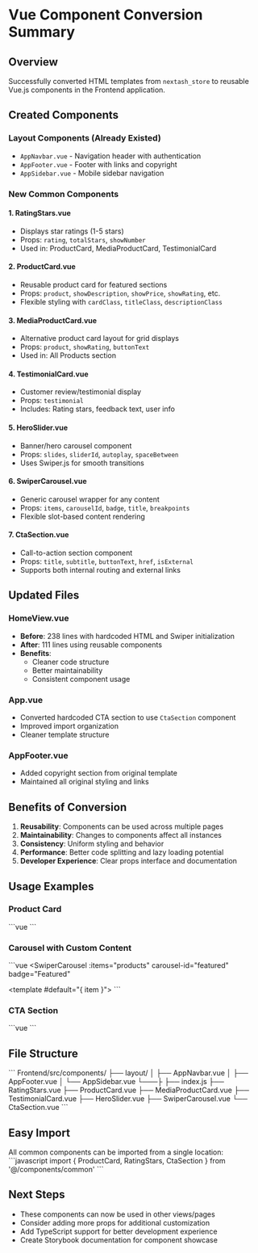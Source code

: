 # Vue Component Conversion Summary

## Overview
Successfully converted HTML templates from `nextash_store` to reusable Vue.js components in the Frontend application.

## Created Components

### Layout Components (Already Existed)
- `AppNavbar.vue` - Navigation header with authentication
- `AppFooter.vue` - Footer with links and copyright
- `AppSidebar.vue` - Mobile sidebar navigation

### New Common Components

#### 1. **RatingStars.vue**
- Displays star ratings (1-5 stars)
- Props: `rating`, `totalStars`, `showNumber`
- Used in: ProductCard, MediaProductCard, TestimonialCard

#### 2. **ProductCard.vue**
- Reusable product card for featured sections
- Props: `product`, `showDescription`, `showPrice`, `showRating`, etc.
- Flexible styling with `cardClass`, `titleClass`, `descriptionClass`

#### 3. **MediaProductCard.vue**
- Alternative product card layout for grid displays
- Props: `product`, `showRating`, `buttonText`
- Used in: All Products section

#### 4. **TestimonialCard.vue**
- Customer review/testimonial display
- Props: `testimonial`
- Includes: Rating stars, feedback text, user info

#### 5. **HeroSlider.vue**
- Banner/hero carousel component
- Props: `slides`, `sliderId`, `autoplay`, `spaceBetween`
- Uses Swiper.js for smooth transitions

#### 6. **SwiperCarousel.vue**
- Generic carousel wrapper for any content
- Props: `items`, `carouselId`, `badge`, `title`, `breakpoints`
- Flexible slot-based content rendering

#### 7. **CtaSection.vue**
- Call-to-action section component
- Props: `title`, `subtitle`, `buttonText`, `href`, `isExternal`
- Supports both internal routing and external links

## Updated Files

### HomeView.vue
- **Before**: 238 lines with hardcoded HTML and Swiper initialization
- **After**: 111 lines using reusable components
- **Benefits**: 
  - Cleaner code structure
  - Better maintainability
  - Consistent component usage

### App.vue
- Converted hardcoded CTA section to use `CtaSection` component
- Improved import organization
- Cleaner template structure

### AppFooter.vue
- Added copyright section from original template
- Maintained all original styling and links

## Benefits of Conversion

1. **Reusability**: Components can be used across multiple pages
2. **Maintainability**: Changes to components affect all instances
3. **Consistency**: Uniform styling and behavior
4. **Performance**: Better code splitting and lazy loading potential
5. **Developer Experience**: Clear props interface and documentation

## Usage Examples

### Product Card
\`\`\`vue
<ProductCard 
  :product="productData"
  :show-description="true"
  :show-price="true"
  :show-rating="false"
/>
\`\`\`

### Carousel with Custom Content
\`\`\`vue
<SwiperCarousel 
  :items="products"
  carousel-id="featured"
  badge="Featured"
>
  <template #default="{ item }">
    <ProductCard :product="item" />
  </template>
</SwiperCarousel>
\`\`\`

### CTA Section
\`\`\`vue
<CtaSection 
  title="Need Help?"
  subtitle="Contact our team"
  href="/contact"
  :is-external="false"
/>
\`\`\`

## File Structure
\`\`\`
Frontend/src/components/
├── layout/
│   ├── AppNavbar.vue
│   ├── AppFooter.vue
│   └── AppSidebar.vue
└───├ 
    ├── index.js
    ├── RatingStars.vue
    ├── ProductCard.vue
    ├── MediaProductCard.vue
    ├── TestimonialCard.vue
    ├── HeroSlider.vue
    ├── SwiperCarousel.vue
    └── CtaSection.vue
\`\`\`

## Easy Import
All common components can be imported from a single location:
\`\`\`javascript
import { ProductCard, RatingStars, CtaSection } from '@/components/common'
\`\`\`

## Next Steps
- These components can now be used in other views/pages
- Consider adding more props for additional customization
- Add TypeScript support for better development experience
- Create Storybook documentation for component showcase
